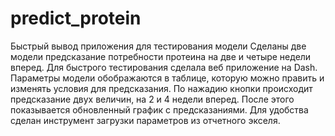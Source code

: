 # predict_protein
Быстрый вывод приложения для тестирования модели
Сделаны две модели предсказание потребности протеина на две и четыре недели вперед.
Для быстрого тестирования сделала веб приложение на Dash.
Параметры модели обображаются в таблице, которую можно править и изменять условия для предсказания. 
По нажадию кнопки происходит предсказание двух величин, на 2 и 4 недели вперед. После этого показывается обновленный график с предсказаниями.
Для удобства сделан инструмент загрузки параметров из отчетного экселя.

